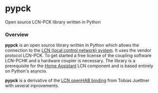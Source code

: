# pypck
Open source LCN-PCK library written in Python

### Overview

**pypck** is an open source library written in Python which allows the connection to the [LCN (local control network) system](https://www.lcn.eu). It uses the vendor protocol LCN-PCK.
To get started a free license of the coupling software LCN-PCHK and a hardware coupler is necessary.
The library is a prerequisite for the [Home Assistant](https://www.home-assistant.io/) LCN component and is based entirely on Python's asyncio.

**pypck** is a derivative of the [LCN openHAB binding](https://github.com/openhab/openhab1-addons/wiki/lcn-binding) from Tobias Juettner with several inprovements.
